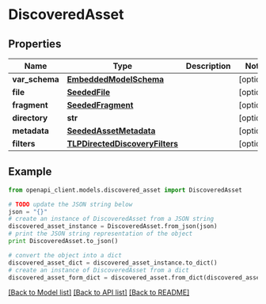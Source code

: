# DiscoveredAsset



## Properties
Name | Type | Description | Notes
------------ | ------------- | ------------- | -------------
**var_schema** | [**EmbeddedModelSchema**](EmbeddedModelSchema.md) |  | [optional] 
**file** | [**SeededFile**](SeededFile.md) |  | [optional] 
**fragment** | [**SeededFragment**](SeededFragment.md) |  | [optional] 
**directory** | **str** |  | [optional] 
**metadata** | [**SeededAssetMetadata**](SeededAssetMetadata.md) |  | [optional] 
**filters** | [**TLPDirectedDiscoveryFilters**](TLPDirectedDiscoveryFilters.md) |  | [optional] 

## Example

```python
from openapi_client.models.discovered_asset import DiscoveredAsset

# TODO update the JSON string below
json = "{}"
# create an instance of DiscoveredAsset from a JSON string
discovered_asset_instance = DiscoveredAsset.from_json(json)
# print the JSON string representation of the object
print DiscoveredAsset.to_json()

# convert the object into a dict
discovered_asset_dict = discovered_asset_instance.to_dict()
# create an instance of DiscoveredAsset from a dict
discovered_asset_form_dict = discovered_asset.from_dict(discovered_asset_dict)
```
[[Back to Model list]](../README.md#documentation-for-models) [[Back to API list]](../README.md#documentation-for-api-endpoints) [[Back to README]](../README.md)



